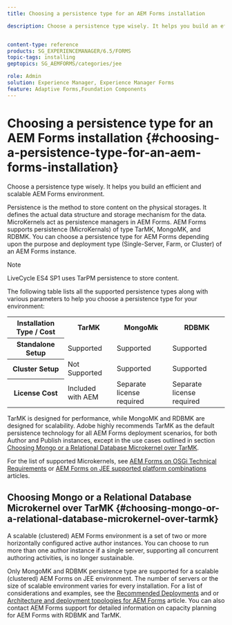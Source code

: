 ```yaml
---
title: Choosing a persistence type for an AEM Forms installation

description: Choose a persistence type wisely. It helps you build an efficient and scalable AEM Forms environment.


content-type: reference
products: SG_EXPERIENCEMANAGER/6.5/FORMS
topic-tags: installing
geptopics: SG_AEMFORMS/categories/jee

role: Admin
solution: Experience Manager, Experience Manager Forms
feature: Adaptive Forms,Foundation Components
---
```

# Choosing a persistence type for an AEM Forms installation {#choosing-a-persistence-type-for-an-aem-forms-installation}

Choose a persistence type wisely. It helps you build an efficient and scalable AEM Forms environment.

Persistence is the method to store content on the physical storages. It defines the actual data structure and storage mechanism for the data. MicroKernels act as persistence managers in AEM Forms. AEM Forms supports persistence (MicroKernals) of type TarMK, MongoMK, and RDBMK. You can choose a persistence type for AEM Forms depending upon the purpose and deployment type (Single-Server, Farm, or Cluster) of an AEM Forms instance.

>[!NOTE]
>
>LiveCycle ES4 SP1 uses TarPM persistence to store content.

The following table lists all the supported persistence types along with various parameters to help you choose a persistence type for your environment:

<table>
 <tbody>
  <tr>
   <th><strong>Installation Type / Cost</strong></th>
   <th><strong>TarMK</strong></th>
   <th><strong>MongoMk</strong></th>
   <th><strong>RDBMK</strong></th>
  </tr>
  <tr>
   <th><strong>Standalone Setup</strong></th>
   <td>Supported<br /> </td>
   <td>Supported</td>
   <td>Supported</td>
  </tr>
  <tr>
   <th><strong>Cluster Setup</strong></th>
   <td>Not Supported</td>
   <td>Supported</td>
   <td>Supported</td>
  </tr>
  <tr>
   <th><strong>License Cost</strong></th>
   <td>Included with AEM </td>
   <td>Separate license required</td>
   <td>Separate license required</td>
  </tr>
 </tbody>
</table>

TarMK is designed for performance, while MongoMK and RDBMK are designed for scalability. Adobe highly recommends TarMK as the default persistence technology for all AEM Forms deployment scenarios, for both Author and Publish instances, except in the use cases outlined in section [Choosing Mongo or a Relational Database Microkernel over TarMK](#p-choosing-mongo-or-a-relational-database-microkernel-over-tarmk-p).

For the list of supported Microkernels, see [AEM Forms on OSGi Technical Requirements](/help/sites-deploying/technical-requirements.md) or [AEM Forms on JEE supported platform combinations](/help/forms/using/aem-forms-jee-supported-platforms.md) articles.

## Choosing Mongo or a Relational Database Microkernel over TarMK {#choosing-mongo-or-a-relational-database-microkernel-over-tarmk}

A scalable (clustered) AEM Forms environment is a set of two or more horizontally configured active author instances. You can choose to run more than one author instance if a single server, supporting all concurrent authoring activities, is no longer sustainable.

Only MongoMK and RDBMK persistence type are supported for a scalable (clustered) AEM Forms on JEE environment. The number of servers or the size of scalable environment varies for every installation. For a list of considerations and examples, see the [Recommended Deployments](/help/sites-deploying/recommended-deploys.md) and or [Architecture and deployment topologies for AEM Forms](/help/forms/using/aem-forms-architecture-deployment.md) article. You can also contact AEM Forms support for detailed information on capacity planning for AEM Forms with RDBMK and TarMK.
